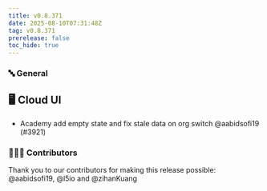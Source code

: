 ```yaml
---
title: v0.8.371
date: 2025-08-10T07:31:48Z
tag: v0.8.371
prerelease: false
toc_hide: true
---
```


### 🔤 General
## 🖥 Cloud UI

- Academy add empty state and fix stale data on org switch @aabidsofi19 (#3921)

### 👨🏽‍💻 Contributors

Thank you to our contributors for making this release possible:
@aabidsofi19, @l5io and @zihanKuang

